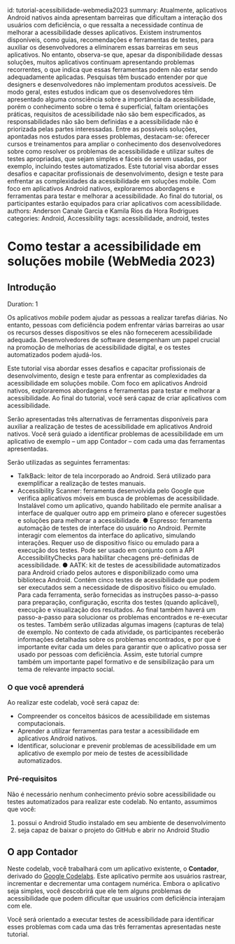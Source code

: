 id: tutorial-acessibilidade-webmedia2023
summary: Atualmente, aplicativos Android nativos ainda apresentam barreiras que dificultam a interação dos usuários com deficiência, o que ressalta a necessidade contínua de melhorar a acessibilidade desses aplicativos. Existem instrumentos disponíveis, como guias, recomendações e ferramentas de testes, para auxiliar os desenvolvedores a eliminarem essas barreiras em seus aplicativos. No entanto, observa-se que, apesar da disponibilidade dessas soluções, muitos aplicativos continuam apresentando problemas recorrentes, o que indica que essas ferramentas podem não estar sendo adequadamente aplicadas. Pesquisas têm buscado entender por que designers e desenvolvedores não implementam produtos acessíveis. De modo geral, estes estudos indicam que os desenvolvedores têm apresentado alguma consciência sobre a importância da acessibilidade, porém o conhecimento sobre o tema é superficial, faltam orientações práticas, requisitos de acessibilidade não são bem especificados, as responsabilidades não são bem definidas e a acessibilidade não é priorizada pelas partes interessadas. Entre as possíveis soluções, apontadas nos estudos para esses problemas, destacam-se: oferecer cursos e treinamentos para ampliar o conhecimento dos desenvolvedores sobre como resolver os problemas de acessibilidade e utilizar suítes de testes apropriadas, que sejam simples e fáceis de serem usadas, por exemplo, incluindo testes automatizados. Este tutorial visa abordar esses desafios e capacitar profissionais de desenvolvimento, design e teste para enfrentar as complexidades da acessibilidade em soluções mobile. Com foco em aplicativos Android nativos, exploraremos abordagens e ferramentas para testar e melhorar a acessibilidade. Ao final do tutorial, os participantes estarão equipados para criar aplicativos com acessibilidade.
authors: Anderson Canale Garcia e Kamila Rios da Hora Rodrigues
categories: Android, Accessibility
tags: acessibilidade, android, testes

# Como testar a acessibilidade em soluções mobile (WebMedia 2023)
<!-- ------------------------ -->
## Introdução
Duration: 1

Os aplicativos *mobile* podem ajudar as pessoas a realizar tarefas diárias. No entanto, pessoas com deficiência podem enfrentar várias barreiras ao usar os recursos desses dispositivos se eles não fornecerem acessibilidade adequada. Desenvolvedores de software desempenham um papel crucial na promoção de melhorias de acessibilidade digital, e os testes automatizados podem ajudá-los.

Este tutorial visa abordar esses desafios e capacitar profissionais de desenvolvimento, design e teste para enfrentar as complexidades da acessibilidade em soluções mobile. Com foco em aplicativos Android nativos, exploraremos abordagens e ferramentas para testar e melhorar a acessibilidade. Ao final do tutorial, você será capaz de criar aplicativos com acessibilidade. 

Serão apresentadas três alternativas de ferramentas disponíveis para auxiliar a realização de testes de acessibilidade em aplicativos Android nativos. Você será guiado a identificar problemas de acessibilidade em um aplicativo de exemplo – um app Contador – com cada uma das
ferramentas apresentadas.

Serão utilizadas as seguintes ferramentas:
* TalkBack: leitor de tela incorporado ao Android. Será utilizado para exemplificar a realização de testes manuais.
* Accessibility Scanner: ferramenta desenvolvida pelo Google que verifica 
aplicativos móveis em busca de problemas de acessibilidade. Instalável como um
aplicativo, quando habilitado ele permite analisar a interface de qualquer outro app
em primeiro plano e oferecer sugestões e soluções para melhorar a acessibilidade.
● Espresso: ferramenta automação de testes de interface do usuário no Android.
Permite interagir com elementos da interface do aplicativo, simulando interações.
Requer uso de dispositivo físico ou emulado para a execução dos testes. Pode ser
usado em conjunto com a API AccessibilityChecks para habilitar checagens
pré-definidas de acessibilidade.
● AATK: kit de testes de acessibilidade automatizados para Android criado pelos
autores e disponibilizado como uma biblioteca Android. Contém cinco testes de
acessibilidade que podem ser executados sem a necessidade de dispositivo físico
ou emulado.
Para cada ferramenta, serão fornecidas as instruções passo-a-passo para preparação,
configuração, escrita dos testes (quando aplicável), execução e visualização dos resultados.
Ao final também haverá um passo-a-passo para solucionar os problemas encontrados e
re-executar os testes. Também serão utilizadas algumas imagens (capturas de tela) de
exemplo.
No contexto de cada atividade, os participantes receberão informações detalhadas sobre os
problemas encontrados, e por que é importante evitar cada um deles para garantir que o
aplicativo possa ser usado por pessoas com deficiência. Assim, este tutorial cumpre
também um importante papel formativo e de sensibilização para um tema de relevante
impacto social.

<!-- ------------------------ -->


### O que você aprenderá
Ao realizar este codelab, você será capaz de:
- Compreender os conceitos básicos de acessibilidade em sistemas computacionais.
- Aprender a utilizar ferramentas para testar a acessibilidade em aplicativos Android nativos.
- Identificar, solucionar e prevenir problemas de acessibilidade em um aplicativo de exemplo por meio de testes de acessibilidade automatizados.

### Pré-requisitos
Não é necessário nenhum conhecimento prévio sobre acessibilidade ou testes automatizados para realizar este codelab. No entanto, assumimos que você:
1. possui o Android Studio instalado em seu ambiente de desenvolvimento
2. seja capaz de baixar o projeto do GitHub e abrir no Android Studio

<!-- ------------------------ -->
## O app Contador
Neste codelab, você trabalhará com um aplicativo existente, o **Contador**, derivado do [Google Codelabs](https://developer.android.com/codelabs/starting-android-accessibility). Este aplicativo permite aos usuários rastrear, incrementar e decrementar uma contagem numérica. Embora o aplicativo seja simples, você descobrirá que ele tem alguns problemas de acessibilidade que podem dificultar que usuários com deficiência interajam com ele.

Você será orientado a executar testes de acessibilidade para identificar esses problemas com cada uma das três ferramentas apresentadas neste tutorial. 
